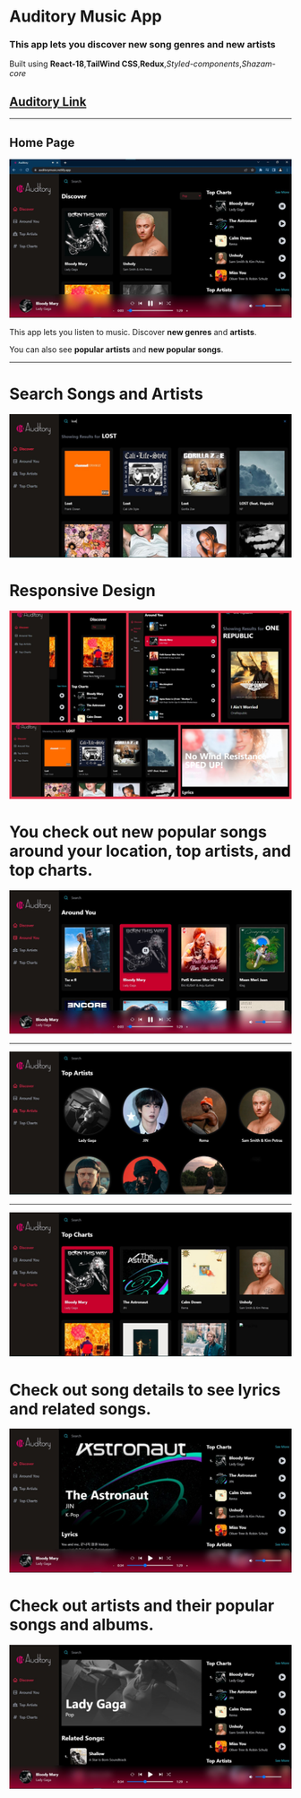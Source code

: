 # Auditory Music App
### This app lets you discover new song **genres** and new **artists**
Built using **React-18**,**TailWind CSS**,**Redux**,*Styled-components*,*Shazam-core*

## [Auditory Link](https://auditory.netlify.app/ "Link to App")

***
## Home Page
![Home Page](https://github.com/Sidhartha-Saxena/Auditory/blob/master/homepage1.jpg?raw=true "HomePage")

This app lets you listen to music. Discover **new genres** and **artists**.

You can also see **popular artists** and **new popular songs**.

***

# Search Songs and Artists

![Search Page](https://github.com/Sidhartha-Saxena/Auditory/blob/master/searchpage.jpg?raw=true "Search Page")

# Responsive Design

![Responsive Design](https://github.com/Sidhartha-Saxena/Auditory/blob/master/responsive.jpg?raw=true "Responsive Design")

# You check out new popular songs around your location, top artists, and top charts.

![Around You Page](https://github.com/Sidhartha-Saxena/Auditory/blob/master/aroundyoupage.jpg?raw=true "Around You Page")

***
![Top artists](https://github.com/Sidhartha-Saxena/Auditory/blob/master/topartistpage.jpg?raw=true "Top artists")

***

![Top charts](https://github.com/Sidhartha-Saxena/Auditory/blob/master/topchartspage.jpg?raw=true "Top charts")

# Check out song details to see lyrics and related songs.

![Song Details](https://github.com/Sidhartha-Saxena/Auditory/blob/master/songdetailspage.jpg?raw=true "Artist detail")

# Check out artists and their popular songs and albums.

![Artist Details](https://github.com/Sidhartha-Saxena/Auditory/blob/master/artistdetailpage.jpg?raw=true "Artist detail")  

